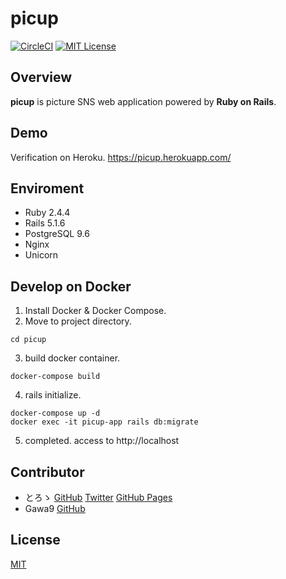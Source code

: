 # picup

[![CircleCI](https://circleci.com/gh/toro-ponz/picup.svg?style=svg)](https://circleci.com/gh/toro-ponz/picup)
[![MIT License](http://img.shields.io/badge/license-MIT-blue.svg?style=flat)](LICENSE)

## Overview

**picup** is picture SNS web application powered by **Ruby on Rails**.

## Demo

Verification on Heroku.
https://picup.herokuapp.com/

## Enviroment

* Ruby 2.4.4
* Rails 5.1.6
* PostgreSQL 9.6
* Nginx
* Unicorn

## Develop on Docker

1. Install Docker & Docker Compose.
2. Move to project directory.
```
cd picup
```
3. build docker container.
```
docker-compose build
```
4. rails initialize.
```
docker-compose up -d
docker exec -it picup-app rails db:migrate
```
5. completed.
access to http://localhost

## Contributor

* とろゝ [GitHub](https://github.com/toro-ponz) [Twitter](https://twitter.com/toro_ponz) [GitHub Pages](https://toro-ponz.github.io/)
* Gawa9 [GitHub](https://github.com/gawa9)

## License

[MIT](LICENSE)
